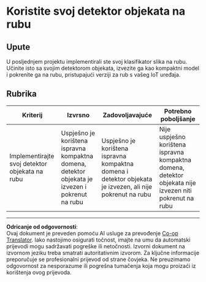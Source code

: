 <!--
CO_OP_TRANSLATOR_METADATA:
{
  "original_hash": "3cf7783991ec0ee4f6041223924894c7",
  "translation_date": "2025-08-28T14:31:25+00:00",
  "source_file": "5-retail/lessons/2-check-stock-device/assignment.md",
  "language_code": "hr"
}
-->
# Koristite svoj detektor objekata na rubu

## Upute

U posljednjem projektu implementirali ste svoj klasifikator slika na rubu. Učinite isto sa svojim detektorom objekata, izvezite ga kao kompaktni model i pokrenite ga na rubu, pristupajući verziji za rub s vašeg IoT uređaja.

## Rubrika

| Kriterij | Izvrsno | Zadovoljavajuće | Potrebno poboljšanje |
| -------- | --------- | --------------- | -------------------- |
| Implementirajte svoj detektor objekata na rubu | Uspješno je korištena ispravna kompaktna domena, detektor objekata je izvezen i pokrenut na rubu | Uspješno je korištena ispravna kompaktna domena i detektor objekata je izvezen, ali nije pokrenut na rubu | Nije uspješno korištena ispravna kompaktna domena, detektor objekata nije izvezen niti pokrenut na rubu |

---

**Odricanje od odgovornosti**:  
Ovaj dokument je preveden pomoću AI usluge za prevođenje [Co-op Translator](https://github.com/Azure/co-op-translator). Iako nastojimo osigurati točnost, imajte na umu da automatski prijevodi mogu sadržavati pogreške ili netočnosti. Izvorni dokument na izvornom jeziku treba smatrati autoritativnim izvorom. Za ključne informacije preporučuje se profesionalni prijevod od strane čovjeka. Ne preuzimamo odgovornost za nesporazume ili pogrešna tumačenja koja mogu proizaći iz korištenja ovog prijevoda.